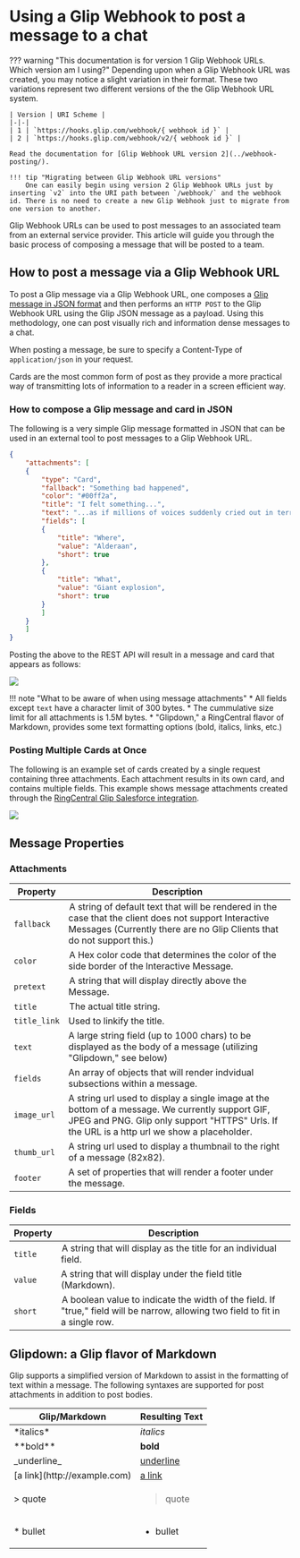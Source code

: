 # Using a Glip Webhook to post a message to a chat

??? warning "This documentation is for version 1 Glip Webhook URLs. Which version am I using?"
    Depending upon when a Glip Webhook URL was created, you may notice a slight variation in their format. These two variations represent two different versions of the the Glip Webhook URL system.
    
    | Version | URI Scheme |
    |-|-|
    | 1 | `https://hooks.glip.com/webhook/{ webhook id }` | 
    | 2 | `https://hooks.glip.com/webhook/v2/{ webhook id }` | 

    Read the documentation for [Glip Webhook URL version 2](../webhook-posting/).

    !!! tip "Migrating between Glip Webhook URL versions"
        One can easily begin using version 2 Glip Webhook URLs just by inserting `v2` into the URI path between `/webhook/` and the webhook id. There is no need to create a new Glip Webhook just to migrate from one version to another.

Glip Webhook URLs can be used to post messages to an associated team from an external service provider. This article will guide you through the basic process of composing a message that will be posted to a team. 

## How to post a message via a Glip Webhook URL

To post a Glip message via a Glip Webhook URL, one composes a [Glip message in JSON format](../posting-cards/) and then performs an `HTTP POST` to the Glip Webhook URL using the Glip JSON message as a payload. Using this methodology, one can post visually rich and information dense messages to a chat.

When posting a message, be sure to specify a Content-Type of `application/json` in your request.

Cards are the most common form of post as they provide a more practical way of transmitting lots of information to a reader in a screen efficient way.

### How to compose a Glip message and card in JSON

The following is a very simple Glip message formatted in JSON that can be used in an external tool to post messages to a Glip Webhook URL.

```json
{
    "attachments": [
	{
	    "type": "Card",
	    "fallback": "Something bad happened",
	    "color": "#00ff2a",
	    "title": "I felt something...",
	    "text": "...as if millions of voices suddenly cried out in terror and were suddenly silenced.",
	    "fields": [
		{
		    "title": "Where",
		    "value": "Alderaan",
		    "short": true
		},
		{
		    "title": "What",
		    "value": "Giant explosion",
		    "short": true
		}
	    ]
	}
    ]
}
```

Posting the above to the REST API will result in a message and card that appears as follows:

<img src="../webhook-posting-v1.png" class="img-fluid">

!!! note "What to be aware of when using message attachments"
    * All fields except `text` have a character limit of 300 bytes.
    * The cummulative size limit for all attachments is 1.5M bytes. 
    * "Glipdown," a RingCentral flavor of Markdown, provides some text formatting options (bold, italics, links, etc.)

### Posting Multiple Cards at Once

The following is an example set of cards created by a single request containing three attachments. Each attachment results in its own card, and contains multiple fields. This example shows message attachments created through the [RingCentral Glip Salesforce integration](https://zapier.com/apps/glip/integrations/salesforce).

<img src="../../../img/glip_post_attachment_salesforce.png" class="img-fluid" style="max-width: 450px">

## Message Properties

### Attachments

| Property | Description |
|-|-|
| `fallback` | A string of default text that will be rendered in the case that the client does not support Interactive Messages (Currently there are no Glip Clients that do not support this.) |
| `color` | A Hex color code that determines the color of the side border of the Interactive Message. |
| `pretext` | A string that will display directly above the Message. |
| `title` | The actual title string. |
| `title_link` | Used to linkify the title. |
| `text` | A large string field (up to 1000 chars) to be displayed as the body of a message (utilizing "Glipdown," see below)
| `fields` | An array of objects that will render indvidual subsections within a message. | 
| `image_url` | A string url used to display a single image at the bottom of a message. We currently support GIF, JPEG and PNG. Glip only support "HTTPS" Urls. If the URL is a http url we show a placeholder. |
| `thumb_url` | A string url used to display a thumbnail to the right of a message (82x82). |
| `footer` | A set of properties that will render a footer under the message. |

### Fields

| Property | Description |
|-|-|
| `title` | A string that will display as the title for an individual field. |
| `value` | A string that will display under the field title (Markdown). |
| `short` | A boolean value to indicate the width of the field. If "true," field will be narrow, allowing two field to fit in a single row. |

## Glipdown: a Glip flavor of Markdown

Glip supports a simplified version of Markdown to assist in the formatting of text within a message. The following syntaxes are supported for post attachments in addition to post bodies.

<table class="table">
<thead>
<tr><th scope="col">Glip/Markdown</th><th scope="col">Resulting Text</th></tr>
</thead>
<tbody>
<tr><td>*italics*</td><td><i>italics</i></td></tr>
<tr><td>**bold**</td><td><b>bold</b></td></tr>
<tr><td>_underline_</td><td><u>underline</u></td></tr>
<tr><td>[a link](http://example.com)</td><td><a href="http://example.com">a link</a></td></tr>
<tr><td>&gt; quote</td><td><blockquote>quote</blockquote></td></tr>
<tr><td>* bullet</td><td><ul><li>bullet</li></ul></td></tr>
</tbody>
</table>

